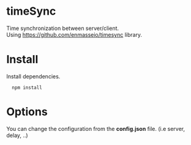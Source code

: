 # timeSync

Time synchronization between server/client.  
Using https://github.com/enmasseio/timesync library.

# Install
Install dependencies.
```
  npm install
```

# Options
You can change the configuration from the **config.json** file.
(i.e server, delay, ..)

